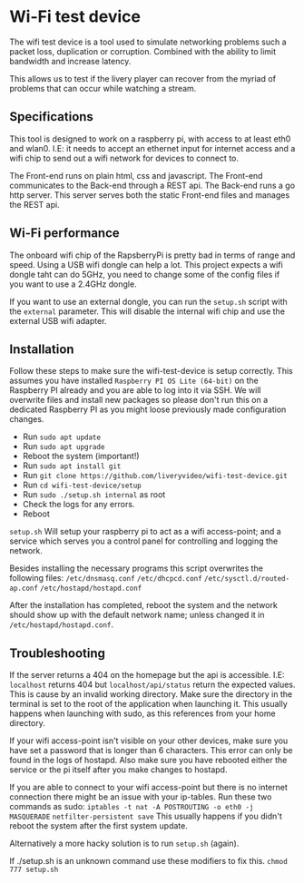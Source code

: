 # Wi-Fi test device

The wifi test device is a tool used to simulate networking problems such a packet loss, duplication or corruption.
Combined with the ability to limit bandwidth and increase latency.

This allows us to test if the livery player can recover from the myriad of problems that can occur while watching a stream.

## Specifications

This tool is designed to work on a raspberry pi, with access to at least eth0 and wlan0.
I.E: it needs to accept an ethernet input for internet access and a wifi chip to send out a wifi network for devices to connect to.

The Front-end runs on plain html, css and javascript.
The Front-end communicates to the Back-end through a REST api.
The Back-end runs a go http server. This server serves both the static Front-end files and manages the REST api.

## Wi-Fi performance

The onboard wifi chip of the RapsberryPi is pretty bad in terms of range and speed.
Using a USB wifi dongle can help a lot.
This project expects a wifi dongle taht can do 5GHz, you need to change some of the config files if you want to use a 2.4GHz dongle.

If you want to use an external dongle, you can run the `setup.sh` script with the `external` parameter.
This will disable the internal wifi chip and use the external USB wifi adapter.

## Installation

Follow these steps to make sure the wifi-test-device is setup correctly.
This assumes you have installed `Raspberry PI OS Lite (64-bit)` on the Raspberry PI already and you are able to log into it via SSH.
We will overwrite files and install new packages so please don't run this on a dedicated Raspberry PI as you might loose previously made configuration changes.

- Run `sudo apt update`
- Run `sudo apt upgrade`
- Reboot the system (important!)
- Run `sudo apt install git`
- Run `git clone https://github.com/liveryvideo/wifi-test-device.git`
- Run `cd wifi-test-device/setup`
- Run `sudo ./setup.sh internal` as root
- Check the logs for any errors.
- Reboot

`setup.sh` Will setup your raspberry pi to act as a wifi access-point;
and a service which serves you a control panel for controlling and logging the network.

Besides installing the necessary programs this script overwrites the following files:
`/etc/dnsmasq.conf`
`/etc/dhcpcd.conf`
`/etc/sysctl.d/routed-ap.conf`
`/etc/hostapd/hostapd.conf`

After the installation has completed, reboot the system and the network should show up with the default network name; unless changed it in `/etc/hostapd/hostapd.conf`.

## Troubleshooting

If the server returns a 404 on the homepage but the api is accessible.
I.E: `localhost` returns 404 but `localhost/api/status` return the expected values.
This is cause by an invalid working directory. Make sure the directory in the terminal is set to the root of the application when launching it.
This usually happens when launching with sudo, as this references from your home directory.


If your wifi access-point isn't visible on your other devices, make sure you have set a password that is longer than 6 characters.
This error can only be found in the logs of hostapd. Also make sure you have rebooted either the service or the pi itself after you make changes to hostapd.


If you are able to connect to your wifi access-point but there is no internet connection there might be an issue with your ip-tables.
Run these two commands as sudo:
`iptables -t nat -A POSTROUTING -o eth0 -j MASQUERADE`
`netfilter-persistent save`
This usually happens if you didn't reboot the system after the first system update.

Alternatively a more hacky solution is to run `setup.sh` (again).

If ./setup.sh is an unknown command use these modifiers to fix this.
`chmod 777 setup.sh`
